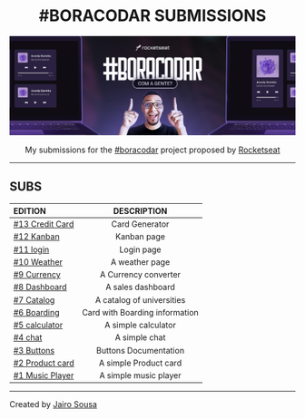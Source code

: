 <h1 align="center"> #BORACODAR SUBMISSIONS </h1>

<a href="https://boracodar.dev/"><img src="./.github/cover.png"></a>

<p align="center">My submissions for the 
<a href="https://boracodar.dev/">#boracodar</a> 
project proposed by 
<a href="https://www.rocketseat.com.br/">Rocketseat</a> 
</p>

---

## SUBS

| EDITION                                                                                                |          DESCRIPTION           |
| :----------------------------------------------------------------------------------------------------- | :----------------------------: |
| <a href="https://github.com/jairo-sousa/boracodar-submissions/tree/13-credit-card">#13 Credit Card</a> |         Card Generator         |
| <a href="https://github.com/jairo-sousa/boracodar-submissions/tree/12-kanban">#12 Kanban</a>           |          Kanban page           |
| <a href="https://github.com/jairo-sousa/boracodar-submissions/tree/11-login">#11 login</a>             |           Login page           |
| <a href="https://github.com/jairo-sousa/boracodar-10-weather">#10 Weather</a>                          |         A weather page         |
| <a href="https://github.com/jairo-sousa/boracodar-9-currency">#9 Currency</a>                          |      A Currency converter      |
| <a href="https://github.com/jairo-sousa/boracodar-8-dashboard">#8 Dashboard</a>                        |       A sales dashboard        |
| <a href="https://github.com/jairo-sousa/boracodar-7-catalog">#7 Catalog</a>                            |   A catalog of universities    |
| <a href="https://github.com/jairo-sousa/boracodar-6-boarding">#6 Boarding</a>                          | Card with Boarding information |
| <a href="https://github.com/jairo-sousa/boracodar-5-calculator">#5 calculator</a>                      |      A simple calculator       |
| <a href="https://github.com/jairo-sousa/boracodar-4-chat">#4 chat</a>                                  |         A simple chat          |
| <a href="https://github.com/jairo-sousa/boracodar-3-buttons">#3 Buttons</a>                            |     Buttons Documentation      |
| <a href="https://github.com/jairo-sousa/boracodar-2-store">#2 Product card</a>                         |     A simple Product card      |
| <a href="https://github.com/jairo-sousa/devinho-player">#1 Music Player</a>                            |     A simple music player      |

---

Created by [Jairo Sousa](https://github.com/jairo-sousa)
